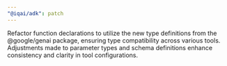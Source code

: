 ```yaml
---
"@iqai/adk": patch
---
```


Refactor function declarations to utilize the new type definitions from the @google/genai package, ensuring type compatibility across various tools. Adjustments made to parameter types and schema definitions enhance consistency and clarity in tool configurations.
